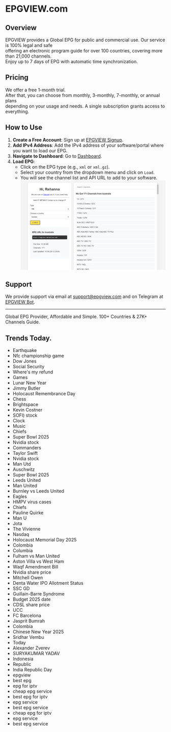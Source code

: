 # EPGVIEW.com



## Overview
EPGVIEW provides a Global EPG for public and commercial use. Our service is 100% legal and safe\
offering an electronic program guide for over 100 countries, covering more than 21,000 channels.\
Enjoy up to 7 days of EPG with automatic time synchronization.

## Pricing
We offer a free 1-month trial. \
After that, you can choose from monthly, 3-monthly, 7-monthly, or annual plans \
depending on your usage and needs. A single subscription grants access to everything.

## How to Use
1. **Create a Free Account**: Sign up at [EPGVIEW Signup](https://epgview.com/signup.php).
2. **Add IPv4 Address**: Add the IPv4 address of your software/portal where you want to load our EPG.
3. **Navigate to Dashboard**: Go to [Dashboard](https://epgview.com/dashboard.php).
4. **Load EPG**:
   - Click on the EPG type (e.g., `xml` or `xml.gz`).
   - Select your country from the dropdown menu and click on `Load`.
   - You will see the channel list and API URL to add to your software.
![EPGVIEW](img/dashboard.png)
## Support
We provide support via email at [support@epgview.com](mailto:support@epgview.com) and on Telegram at [EPGVIEW Bot](https://t.me/epgview_bot).

---

Global EPG Provider, Affordable and Simple. 100+ Countries & 27K+ Channels Guide.

## Trends Today.

- Earthquake
- Nfc championship game
- Dow Jones
- Social Security
- Where's my refund
- Games
- Lunar New Year
- Jimmy Butler
- Holocaust Remembrance Day
- Chess
- Brightspace
- Kevin Costner
- SOFI) stock
- Clock
- Music
- Chiefs
- Super Bowl 2025
- Nvidia stock
- Commanders
- Taylor Swift
- Nvidia stock
- Man Utd
- Auschwitz
- Super Bowl 2025
- Leeds United
- Man United
- Burnley vs Leeds United
- Eagles
- HMPV virus cases
- Chiefs
- Pauline Quirke
- Man U
- Jota
- The Vivienne
- Nasdaq
- Holocaust Memorial Day 2025
- Colombia
- Columbia
- Fulham vs Man United
- Aston Villa vs West Ham
- Waqf Amendment Bill
- Nvidia share price
- Mitchell Owen
- Denta Water IPO Allotment Status
- SSC GD
- Guillain-Barre Syndrome
- Budget 2025 date
- CDSL share price
- UCC
- FC Barcelona
- Jasprit Bumrah
- Colombia
- Chinese New Year 2025
- Sridhar Vembu
- Today
- Alexander Zverev
- SURYAKUMAR YADAV
- Indonesia
- Republic
- India Republic Day
- epgview
- best epg
- epg for iptv
- cheap epg service
- best epg for iptv
- epg service
- best epg service
- cheap epg for iptv
- epg service
- best epg service
